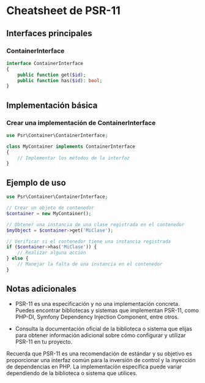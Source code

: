 # Cheatsheet de PSR-11

## Interfaces principales

### ContainerInterface

```php
interface ContainerInterface
{
    public function get($id);
    public function has($id): bool;
}
```

## Implementación básica

### Crear una implementación de ContainerInterface

```php
use Psr\Container\ContainerInterface;

class MyContainer implements ContainerInterface
{
    // Implementar los métodos de la interfaz
}
```

## Ejemplo de uso

```php
use Psr\Container\ContainerInterface;

// Crear un objeto de contenedor
$container = new MyContainer();

// Obtener una instancia de una clase registrada en el contenedor
$myObject = $container->get('MiClase');

// Verificar si el contenedor tiene una instancia registrada
if ($container->has('MiClase')) {
    // Realizar alguna acción
} else {
    // Manejar la falta de una instancia en el contenedor
}
```

## Notas adicionales

- PSR-11 es una especificación y no una implementación concreta. Puedes encontrar bibliotecas y sistemas que implementan PSR-11, como PHP-DI, Symfony Dependency Injection Component, entre otros.

- Consulta la documentación oficial de la biblioteca o sistema que elijas para obtener información adicional sobre cómo configurar y utilizar PSR-11 en tu proyecto.

Recuerda que PSR-11 es una recomendación de estándar y su objetivo es proporcionar una interfaz común para la inversión de control y la inyección de dependencias en PHP. La implementación específica puede variar dependiendo de la biblioteca o sistema que utilices.